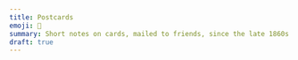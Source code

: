 ```yaml
---
title: Postcards
emoji: 📮
summary: Short notes on cards, mailed to friends, since the late 1860s.
draft: true
---
```

